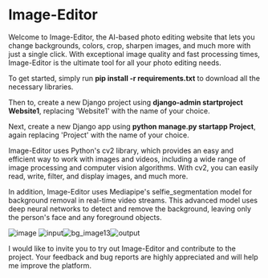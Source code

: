 # Image-Editor
Welcome to Image-Editor, the AI-based photo editing website that lets you change backgrounds, colors, crop, sharpen images, and much more with just a single click. With exceptional image quality and fast processing times, Image-Editor is the ultimate tool for all your photo editing needs.

To get started, simply run **pip install -r requirements.txt** to download all the necessary libraries. 

Then to, create a new Django project using **django-admin startproject Website1**, replacing 'Website1' with the name of your choice.

Next, create a new Django app using **python manage.py startapp Project**, again replacing 'Project' with the name of your choice.

Image-Editor uses Python's cv2 library, which provides an easy and efficient way to work with images and videos, including a wide range of image processing and computer vision algorithms. With cv2, you can easily read, write, filter, and display images, and much more.

In addition, Image-Editor uses Mediapipe's selfie_segmentation model for background removal in real-time video streams. This advanced model uses deep neural networks to detect and remove the background, leaving only the person's face and any foreground objects.

![image](https://github.com/darshitjain87/Image-Editor/assets/94097200/d98e0ceb-6461-4783-b488-6e5d430bbd0f)
![input](https://github.com/darshitjain87/Image-Editor/assets/94097200/15fa972e-7cd1-46b4-a17a-cc0841375e8b)![bg_image13](https://github.com/darshitjain87/Image-Editor/assets/94097200/32090438-86ee-4b5c-819c-5e61d9c0d0dc)![output](https://github.com/darshitjain87/Image-Editor/assets/94097200/90e94eb8-f560-41cd-98a8-a0cfdb299d21)

I would like to invite you to try out Image-Editor and contribute to the project. Your feedback and bug reports are highly appreciated and will help me improve the platform.
